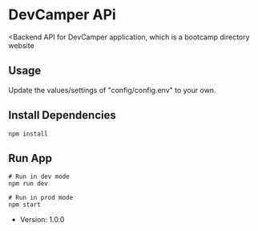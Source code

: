 # DevCamper APi

<Backend API for DevCamper application, which is a bootcamp directory website

## Usage

Update the values/settings of "config/config.env" to your own.

## Install Dependencies

```
npm install
```

## Run App

```
# Run in dev mode
npm run dev

# Run in prod mode
npm start
```

- Version: 1.0.0
